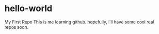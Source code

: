 # hello-world
My First Repo
This is me learning github. hopefully, i'll have some cool real repos soon.
